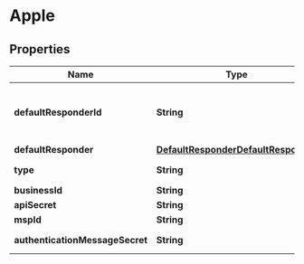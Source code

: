 

# Apple


## Properties

| Name | Type | Description | Notes |
|------------ | ------------- | ------------- | -------------|
|**defaultResponderId** | **String** | The default responder ID for the integration. This is the ID of the responder that will be used to send messages to the user. For more information, refer to the &lt;a href&#x3D;\&quot;https://developer.zendesk.com/documentation/conversations/messaging-platform/programmable-conversations/switchboard/#default-integration-assignment\&quot;&gt;Switchboard guide&lt;/a&gt;.  |  [optional] |
|**defaultResponder** | [**DefaultResponderDefaultResponder**](DefaultResponderDefaultResponder.md) |  |  [optional] |
|**type** | **String** | To configure an Apple Messages for Business integration, acquire the required information and call the Create Integration endpoint.  |  [optional] |
|**businessId** | **String** | Apple Messages for Business ID. |  |
|**apiSecret** | **String** | Your Apple API secret which is tied to your Messaging Service Provider. |  |
|**mspId** | **String** | Your Messaging Service Provider ID. |  |
|**authenticationMessageSecret** | **String** | A secret used to create the state value when sending Apple authentication 2.0 messages |  [optional] |



